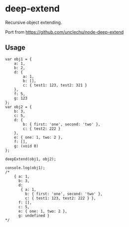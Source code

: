 # deep-extend

Recursive object extending.

Port from https://github.com/unclechu/node-deep-extend

## Usage

```
var obj1 = {
    a: 1,
    b: 2,
    d: {
        a: 1,
        b: [],
        c: { test1: 123, test2: 321 }
    },
    f: 5,
    g: 123
};
var obj2 = {
    b: 3,
    c: 5,
    d: {
        b: { first: 'one', second: 'two' },
        c: { test2: 222 }
    },
    e: { one: 1, two: 2 },
    f: [],
    g: (void 0)
};

deepExtend(obj1, obj2);

console.log(obj1);
/*
    { a: 1,
      b: 3,
      d:
       { a: 1,
         b: { first: 'one', second: 'two' },
         c: { test1: 123, test2: 222 } },
      f: [],
      c: 5,
      e: { one: 1, two: 2 },
      g: undefined }
*/
```
